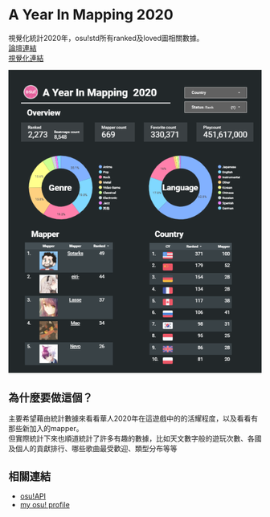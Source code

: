 # A Year In Mapping 2020  
視覺化統計2020年，osu!std所有ranked及loved圖相關數據。  
[論壇連結](https://osu.ppy.sh/community/forums/topics/1213530)  
[視覺化連結](https://datastudio.google.com/s/jIrztqsZvwM)  

![demo](demo.png)

## 為什麼要做這個？
主要希望藉由統計數據來看看華人2020年在這遊戲中的的活耀程度，以及看看有那些新加入的mapper。  
但實際統計下來也順道統計了許多有趣的數據，比如天文數字般的遊玩次數、各國及個人的貢獻排行、哪些歌曲最受歡迎、類型分布等等  

## 相關連結
* [osu!API](https://github.com/ppy/osu-api/wiki)  
* [my osu! profile](https://osu.ppy.sh/users/4470854)  
